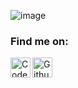![image](https://media.discordapp.net/attachments/312282861094961152/755112925575905497/goose.gif)


### Find me on:
[<img align="left" alt="CodeWars: anonguy" width="32px" src="https://cdn.jsdelivr.net/npm/simple-icons@3/icons/codewars.svg" />][codewars]
[<img align="left" alt="Github Gists: anonguy" width="32px" src="https://cdn.jsdelivr.net/npm/simple-icons@3/icons/github.svg" />][github-gist]

[codewars]: https://www.codewars.com/users/anonguy
[github-gist]: https://gist.github.com/anonguy
